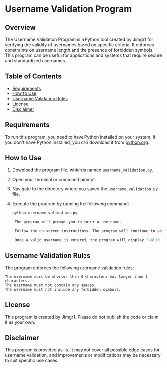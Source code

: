 # Username Validation Program

## Overview

The Username Validation Program is a Python tool created by Jimgr1 for verifying the validity of usernames based on specific criteria. It enforces constraints on username length and the presence of forbidden symbols. This program can be useful for applications and systems that require secure and standardized usernames.

## Table of Contents

- [Requirements](#requirements)
- [How to Use](#how-to-use)
- [Username Validation Rules](#username-validation-rules)
- [License](#license)
- [Disclaimer](#disclaimer)

## Requirements

To run this program, you need to have Python installed on your system. If you don't have Python installed, you can download it from [python.org](https://www.python.org/downloads/).

## How to Use

1. Download the program file, which is named `username_validation.py`.

2. Open your terminal or command prompt.

3. Navigate to the directory where you saved the `username_validation.py` file.

4. Execute the program by running the following command:

   ```bash
   python username_validation.py

    The program will prompt you to enter a username.

    Follow the on-screen instructions. The program will continue to ask for input until a valid username is provided.

    Once a valid username is entered, the program will display "Valid username" and show the provided username. This username is considered valid and can be used.

## Username Validation Rules

The program enforces the following username validation rules:

    The username must be shorter than 8 characters but longer than 2 characters.
    The username must not contain any spaces.
    The username must not include any forbidden symbols.

## License

This program is created by Jimgr1. Please do not publish the code or claim it as your own.

## Disclaimer

This program is provided as-is. It may not cover all possible edge cases for username validation, and improvements or modifications may be necessary to suit specific use cases.
